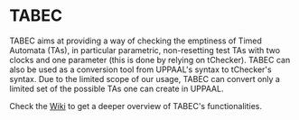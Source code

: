 # TABEC

TABEC aims at providing a way of checking the emptiness of Timed Automata (TAs), in particular parametric, non-resetting test TAs with two clocks and one parameter (this is done by relying on tChecker). TABEC can also be used as a conversion tool from UPPAAL's syntax to tChecker's syntax. Due to the limited scope of our usage, TABEC can convert only a limited set of the possible TAs one can create in UPPAAL.

Check the [Wiki](https://github.com/andreamanini98/TABEC/wiki) to get a deeper overview of TABEC's functionalities.
